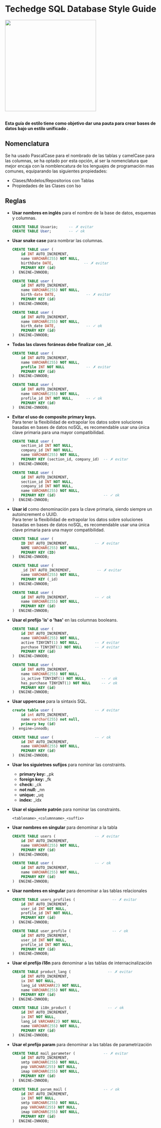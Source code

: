 # Techedge SQL Database Style Guide

<a href="https://www.techedgegroup.com" target="blank">
    <img src="https://cdn2.hubspot.net/hubfs/500261/assets/img/techedge.svg" width="300">
</a>
<br><br>

**Esta guía de estilo tiene como objetivo dar una pauta para crear bases de datos bajo un estilo unificado .**

## Nomenclatura
Se ha usado PascalCase para el nombrado de las tablas y camelCase para las columnas, se ha optado por esta opción, al ser la nomenclatura que mejor encaja con la nomblencatura de los lenguajes de programación mas comunes, equiparando las siguientes propiedades:

- Clases/Modelos/Repositorios con Tablas
- Propiedades de las Clases con lso 


## Reglas

* **Usar nombres en inglés** para el nombre de la base de datos, esquemas y columnas.

    ```sql
    CREATE TABLE Usuario;     -- ✗ evitar
    CREATE TABLE User;        -- ✓ ok
    ```

* **Usar snake case** para nombrar las columnas.

    ```sql
    CREATE TABLE user (
        id INT AUTO_INCREMENT,
        name VARCHAR(255) NOT NULL,
        birthDate DATE,              -- ✗ evitar
        PRIMARY KEY (id)
    )  ENGINE=INNODB; 
  
    CREATE TABLE user (
        id INT AUTO_INCREMENT,
        name VARCHAR(255) NOT NULL,
        birth-date DATE,              -- ✗ evitar
        PRIMARY KEY (id)
    )  ENGINE=INNODB;  
  
    CREATE TABLE user (
        id INT AUTO_INCREMENT,
        name VARCHAR(255) NOT NULL,
        birth_date DATE,              -- ✓ ok
        PRIMARY KEY (id)
    )  ENGINE=INNODB;
    ```

* **Todas las claves foráneas debe finalizar con _id.**

    ```sql
    CREATE TABLE user (
        id INT AUTO_INCREMENT,
        name VARCHAR(255) NOT NULL,
        profile INT NOT NULL          -- ✗ evitar
        PRIMARY KEY (id)
    )  ENGINE=INNODB; 
  
    CREATE TABLE user (
        id INT AUTO_INCREMENT,
        name VARCHAR(255) NOT NULL,
        profile_id INT NOT NULL,      -- ✓ ok
        PRIMARY KEY (id)
    )  ENGINE=INNODB;
    ```
    
* **Evitar el uso de composite primary keys.**<br>
Para tener la flexibilidad de extrapolar los datos sobre soluciones basadas en bases de datos noSQL, es recomendable usar una única clave primaria para una mayor compatibilidad.

    ```sql
    CREATE TABLE user (
        section_id INT NOT NULL,
        company_id INT NOT NULL,  
        name VARCHAR(255) NOT NULL,
        PRIMARY KEY (section_id, company_id)  -- ✗ evitar
    )  ENGINE=INNODB; 
  
    CREATE TABLE user (
        id INT AUTO_INCREMENT,
        section_id INT NOT NULL,
        company_id INT NOT NULL,
        name VARCHAR(255) NOT NULL,
        PRIMARY KEY (id)                      -- ✓ ok
    )  ENGINE=INNODB;
    ```
    
* **Usar id** como denominación para la clave primaria, siendo siempre un autoincrement o UUID.<br>
Para tener la flexibilidad de extrapolar los datos sobre soluciones basadas en bases de datos noSQL, es recomendable usar una única clave primaria para una mayor compatibilidad.

    ```sql
    CREATE TABLE user (
        ID INT AUTO_INCREMENT,            -- ✗ evitar
        NAME VARCHAR(255) NOT NULL,
        PRIMARY KEY (ID)
    )  ENGINE=INNODB;
  
    CREATE TABLE user (
        _id INT AUTO_INCREMENT,            -- ✗ evitar
        name VARCHAR(255) NOT NULL,
        PRIMARY KEY (_id)
    )  ENGINE=INNODB;
  
    CREATE TABLE user (
        id INT AUTO_INCREMENT,            -- ✓ ok
        name VARCHAR(255) NOT NULL,
        PRIMARY KEY (id)
    )  ENGINE=INNODB;
    ```
    
* **Usar el prefijo 'is' o 'has'** en las columnas booleans.

    ```sql
    CREATE TABLE user (
        id INT AUTO_INCREMENT,
        name VARCHAR(255) NOT NULL,
        active TINYINT(1) NOT NULL,       -- ✗ evitar
        purchase TINYINT(1) NOT NULL      -- ✗ evitar
        PRIMARY KEY (id)
    )  ENGINE=INNODB;
  
    CREATE TABLE user (
        id INT AUTO_INCREMENT,
        name VARCHAR(255) NOT NULL,
        is_active TINYINT(1) NOT NULL,       -- ✓ ok
        has_purchase TINYINT(1) NOT NULL     -- ✓ ok
        PRIMARY KEY (id)
    )  ENGINE=INNODB;
    ```
    
* **Usar uppercase** para la sintaxis SQL.

    ```sql
    create table user (                   -- ✗ evitar
        id int AUTO_INCREMENT,
        name varchar(255) not null,
        primary key (id)
    )  engine=innodb;
  
    CREATE TABLE user (                   -- ✓ ok
        id INT AUTO_INCREMENT,
        name VARCHAR(255) NOT NULL,
        PRIMARY KEY (id)
    )  ENGINE=INNODB;
    ```

* **Usar los siguietnes sufijos** para nominar las constraints.

    * **primary key:** _pk
    * **foreign key:** _fk
    * **check:** _ck
    * **not null:** _nn
    * **unique:** _uq
    * **index:** _idx
    
* **Usar el siguiente patrón** para nominar las constraints.

    ```
    <tablename>_<columnname>_<suffix>
    ```
    
* **Usar nombres en singular** para denominar a la tabla

    ```sql
    CREATE TABLE users (                  -- ✗ evitar
        id INT AUTO_INCREMENT,
        name VARCHAR(255) NOT NULL,       
        PRIMARY KEY (id)
    )  ENGINE=INNODB;
  
    CREATE TABLE user (                   -- ✓ ok
        id INT AUTO_INCREMENT,
        name VARCHAR(255) NOT NULL,       
        PRIMARY KEY (id)
    )  ENGINE=INNODB;
    ```
    
* **Usar nombres en singular** para denominar a las tablas relacionales

    ```sql
    CREATE TABLE users_profiles (                 -- ✗ evitar
        id INT AUTO_INCREMENT,
        user_id INT NOT NULL,
        profile_id INT NOT NULL,       
        PRIMARY KEY (id)
    )  ENGINE=INNODB;
  
    CREATE TABLE user_profile (                   -- ✓ ok
        id INT AUTO_INCREMENT,
        user_id INT NOT NULL,
        profile_id INT NOT NULL,       
        PRIMARY KEY (id)
    )  ENGINE=INNODB;
    ```
    
* **Usar el prefijo i18n** para denominar a las tablas de internacinalización

    ```sql
    CREATE TABLE product_lang (                 -- ✗ evitar
        id INT AUTO_INCREMENT,
        ix INT NOT NULL,
        lang_id VARCHAR(2) NOT NULL,  
        name VARCHAR(255) NOT NULL,     
        PRIMARY KEY (id)
    )  ENGINE=INNODB;
  
    CREATE TABLE i18n_product (                 -- ✓ ok
        id INT AUTO_INCREMENT,
        ix INT NOT NULL,
        lang_id VARCHAR(2) NOT NULL,  
        name VARCHAR(255) NOT NULL,    
        PRIMARY KEY (id)
    )  ENGINE=INNODB;
    ```
    
* **Usar el prefijo param** para denominar a las tablas de parametrización

    ```sql
    CREATE TABLE mail_parameter (             -- ✗ evitar
        id INT AUTO_INCREMENT,
        smtp VARCHAR(255) NOT NULL,  
        pop VARCHAR(255) NOT NULL,
        imap VARCHAR(255) NOT NULL,     
        PRIMARY KEY (id)
    )  ENGINE=INNODB;
  
    CREATE TABLE param_mail (                 -- ✓ ok
        id INT AUTO_INCREMENT,
        ix INT NOT NULL,
        smtp VARCHAR(255) NOT NULL,  
        pop VARCHAR(255) NOT NULL,
        imap VARCHAR(255) NOT NULL,     
        PRIMARY KEY (id)
    )  ENGINE=INNODB;
    ```
